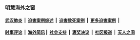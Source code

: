 
### 明慧海外之窗

####  [武汉肺炎](indexes/365.md?t=04280301) &nbsp;|&nbsp;  [迫害案例综述](indexes/328.md?t=04280301) &nbsp;|&nbsp; [迫害致死案例](indexes/277.md?t=04280301)  &nbsp;|&nbsp; [更多迫害案例](indexes/81.md?t=04280301)  &nbsp;|&nbsp; 
####  [时事评论](indexes/19.md?t=04280301) &nbsp;|&nbsp; [海外简讯](indexes/245.md?t=04280301)&nbsp;|&nbsp;  [社会支持](indexes/140.md?t=04280301) &nbsp;|&nbsp; [褒奖决议](indexes/282.md?t=04280301) &nbsp;|&nbsp; [社区报道](indexes/91.md?t=04280301)  &nbsp;|&nbsp; [天人之间](indexes/78.md?t=04280301) 

